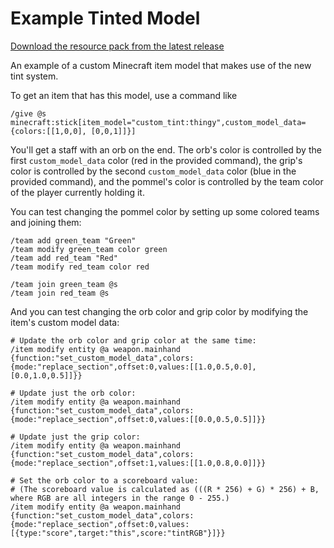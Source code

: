# Example Tinted Model

[Download the resource pack from the latest release](https://github.com/AjaxGb/ExampleTintedModel/releases/latest)

An example of a custom Minecraft item model that makes use of the new tint system.

To get an item that has this model, use a command like
```
/give @s minecraft:stick[item_model="custom_tint:thingy",custom_model_data={colors:[[1,0,0], [0,0,1]]}]
```

You'll get a staff with an orb on the end. The orb's color is controlled by the first `custom_model_data` color
(red in the provided command), the grip's color is controlled by the second  `custom_model_data` color (blue in
the provided command), and the pommel's color is controlled by the team color of the player currently holding it.

You can test changing the pommel color by setting up some colored teams and joining them:
```
/team add green_team "Green"
/team modify green_team color green
/team add red_team "Red"
/team modify red_team color red

/team join green_team @s
/team join red_team @s
```

And you can test changing the orb color and grip color by modifying the item's custom model data:
```
# Update the orb color and grip color at the same time:
/item modify entity @a weapon.mainhand {function:"set_custom_model_data",colors:{mode:"replace_section",offset:0,values:[[1.0,0.5,0.0], [0.0,1.0,0.5]]}}

# Update just the orb color:
/item modify entity @a weapon.mainhand {function:"set_custom_model_data",colors:{mode:"replace_section",offset:0,values:[[0.0,0.5,0.5]]}}

# Update just the grip color:
/item modify entity @a weapon.mainhand {function:"set_custom_model_data",colors:{mode:"replace_section",offset:1,values:[[1.0,0.8,0.0]]}}

# Set the orb color to a scoreboard value:
# (The scoreboard value is calculated as (((R * 256) + G) * 256) + B, where RGB are all integers in the range 0 - 255.)
/item modify entity @a weapon.mainhand {function:"set_custom_model_data",colors:{mode:"replace_section",offset:0,values:[{type:"score",target:"this",score:"tintRGB"}]}}
```

